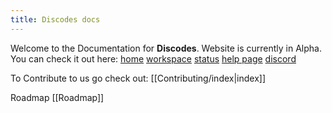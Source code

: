 ```yaml
---
title: Discodes docs
---
```

Welcome to the Documentation for **Discodes**. 
Website is currently in Alpha. You can check it out here:
[home](https://www.discodes.xyz/) [workspace](https://workspace.discodes.xyz/) [status](https://status.discodes.xyz/)  [help page](https://www.discodes.xyz/help) [discord](https://discord.com/invite/TsQPMrNyBv)

To Contribute to us go check out: [[Contributing/index|index]]

Roadmap [[Roadmap]]